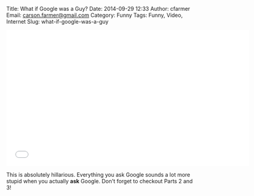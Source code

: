 Title: What if Google was a Guy?
Date: 2014-09-29 12:33
Author: cfarmer
Email: carson.farmer@gmail.com
Category: Funny
Tags: Funny, Video, Internet
Slug: what-if-google-was-a-guy

<iframe width="640" height="360" src="//www.youtube.com/embed/YuOBzWF0Aws" frameborder="0" allowfullscreen></iframe>

This is absolutely hillarious. Everything you ask Google sounds a lot more stupid when you actually **ask** Google. Don't forget to checkout Parts 2 and 3!